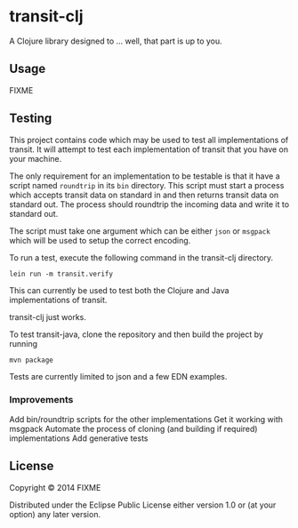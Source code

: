 # transit-clj

A Clojure library designed to ... well, that part is up to you.

## Usage

FIXME

## Testing

This project contains code which may be used to test all
implementations of transit. It will attempt to test each
implementation of transit that you have on your machine.

The only requirement for an implementation to be testable is that it
have a script named `roundtrip` in its `bin` directory. This script
must start a process which accepts transit data on standard in and
then returns transit data on standard out. The process should
roundtrip the incoming data and write it to standard out.

The script must take one argument which can be either `json` or
`msgpack` which will be used to setup the correct encoding.

To run a test, execute the following command in the transit-clj
directory.

```clj
lein run -m transit.verify
```

This can currently be used to test both the Clojure and Java
implementations of transit.

transit-clj just works.

To test transit-java, clone the repository and then build the project by
running

```
mvn package
```

Tests are currently limited to json and a few EDN examples.


### Improvements

Add bin/roundtrip scripts for the other implementations
Get it working with msgpack
Automate the process of cloning (and building if required) implementations
Add generative tests

## License

Copyright © 2014 FIXME

Distributed under the Eclipse Public License either version 1.0 or (at
your option) any later version.
